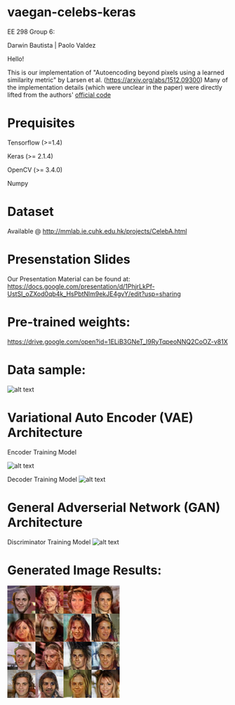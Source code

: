 # vaegan-celebs-keras
EE 298 Group 6:


Darwin Bautista | Paolo Valdez

Hello!

This is our implementation of "Autoencoding beyond pixels using a learned similarity metric" by Larsen et al. (https://arxiv.org/abs/1512.09300)
Many of the implementation details (which were unclear in the paper) were directly lifted from the authors' [official code](https://github.com/andersbll/autoencoding_beyond_pixels)

# Prequisites

Tensorflow (>=1.4)

Keras (>= 2.1.4)

OpenCV (>= 3.4.0)

Numpy


# Dataset
Available @ http://mmlab.ie.cuhk.edu.hk/projects/CelebA.html

# Presenstation Slides
Our Presentation Material can be found at: 
https://docs.google.com/presentation/d/1PhjrLkPf-UstSI_oZXod0qb4k_HsPbtNlm9ekJE4gvY/edit?usp=sharing

# Pre-trained weights:
https://drive.google.com/open?id=1ELiB3GNeT_I9RyTqpeoNNQ2CoOZ-v81X

# Data sample:

![alt text](https://github.com/baudm/vaegan-celebs-keras/blob/master/celeba_dataset.jpg "Logo Title Text 1")
 
# Variational Auto Encoder (VAE) Architecture
Encoder Training Model

![alt text](https://github.com/baudm/vaegan-celebs-keras/blob/master/training_model_encoder.jpg "Logo Title Text 1")

Decoder Training Model
![alt text](https://github.com/baudm/vaegan-celebs-keras/blob/master/training_model_decoder.jpg "Logo Title Text 1")

# General Adverserial Network (GAN) Architecture

Discriminator Training Model
![alt text](https://github.com/baudm/vaegan-celebs-keras/blob/master/training_model_discriminator.jpg " GAN ")

# Generated Image Results:

![Final Results](final-results.png)
